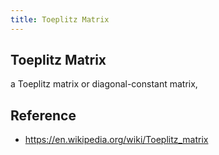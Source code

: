 ```yaml
---
title: Toeplitz Matrix
---
```


## Toeplitz Matrix
a Toeplitz matrix or diagonal-constant matrix,

## Reference
- https://en.wikipedia.org/wiki/Toeplitz_matrix
